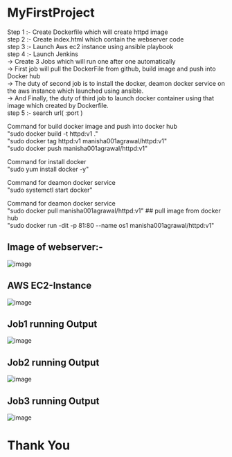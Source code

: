 # MyFirstProject
Step 1 :- Create Dockerfile which will create httpd image                                                                                                                     
step 2 :- Create index.html which contain the webserver code                                                                                                                   
step 3 :- Launch Aws ec2 instance using ansible playbook                                                                                                                      
step 4 :- Launch Jenkins                                                                                                                                                       
       -> Create 3 Jobs which will run one after one automatically                                                                                                           
       -> First job will pull the DockerFile from github, build image and push into Docker hub                                                                                 
       -> The duty of second job is to install the docker, deamon docker service on the aws instance which launched using ansible.                                             
       -> And Finally, the duty of third job to launch docker container using that image which created by Dockerfile.                                                         
step 5 :- search url( <public of instance>:port )                                                                                                                             
  
Command for build docker image and push into docker hub                                                                                                                      
              "sudo docker build -t httpd:v1 ."                                                                                                                               
              "sudo docker tag httpd:v1 manisha001agrawal/httpd:v1"                                                                                                           
              "sudo docker push manisha001agrawal/httpd:v1"                                                                                                                   
     
Command for install docker                                                                                                                                                  
              "sudo yum install docker -y"                                                                                                                                    
              
Command for deamon docker service                                                                                                                                             
              "sudo systemctl start docker"                                                                                                                                   
              
Command for deamon docker service                                                                                                                                             
              "sudo docker pull manisha001agrawal/httpd:v1"                                                    ## pull image from docker hub                                   
                    "sudo docker run -dit -p 81:80 --name os1 manisha001agrawal/httpd:v1"

## Image of webserver:-                                                                                                                                                           
![image](https://user-images.githubusercontent.com/67043518/115163104-db681e00-a0c4-11eb-97d2-87165efbbc27.png)

## AWS EC2-Instance                                                                                                                                                               
![image](https://user-images.githubusercontent.com/67043518/115163074-b5427e00-a0c4-11eb-94dd-d33da5c0673f.png)

## Job1 running Output

![image](https://user-images.githubusercontent.com/67043518/115163953-bfb34680-a0c9-11eb-8ea4-6c801f52d250.png)

## Job2 running Output                                                                                                                                                           
![image](https://user-images.githubusercontent.com/67043518/115163967-d22d8000-a0c9-11eb-8066-b438d50c0d4c.png)

## Job3 running Output                                                                                                                                                           
![image](https://user-images.githubusercontent.com/67043518/115164121-ea9d9a80-a0c9-11eb-8454-d8c5c98731be.png)

# Thank You
